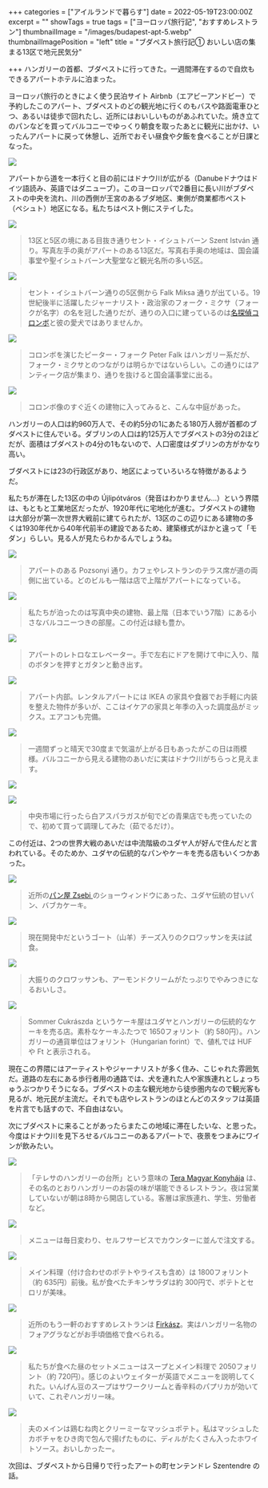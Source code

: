 +++
categories = ["アイルランドで暮らす"]
date = 2022-05-19T23:00:00Z
excerpt = ""
showTags = true
tags = ["ヨーロッパ旅行記", "おすすめレストラン"]
thumbnailImage = "/images/budapest-apt-5.webp"
thumbnailImagePosition = "left"
title = "ブダペスト旅行記① おいしい店の集まる13区で地元民気分"

+++
ハンガリーの首都、ブダペストに行ってきた。一週間滞在するので自炊もできるアパートホテルに泊まった。

<!--more-->

ヨーロッパ旅行のときによく使う民泊サイト Airbnb（エアビーアンドビー）で予約したこのアパート、ブダペストのどの観光地に行くのもバスや路面電車ひとつ、あるいは徒歩で回れたし、近所にはおいしいものがあふれていた。焼き立てのパンなどを買ってバルコニーでゆっくり朝食を取ったあとに観光に出かけ、いったんアパートに戻って休憩し、近所でおそい昼食や夕飯を食べることが日課となった。

![](/images/neibourhood-walk-1.webp)

アパートから道を一本行くと目の前にはドナウ川が広がる（Danubeドナウはドイツ語読み、英語ではダニューブ）。このヨーロッパで2番目に長い川がブダペストの中央を流れ、川の西側が王宮のあるブダ地区、東側が商業都市ペスト（ペシュト）地区になる。私たちはペスト側にステイした。

![](/images/neibourhood-walk-2.webp)

> 13区と5区の境にある目抜き通りセント・イシュトバーン Szent István 通り。写真左手の奥がアパートのある13区だ。写真右手奥の地域は、国会議事堂や聖イシュトバーン大聖堂など観光名所の多い5区。

![](/images/budapest-columbo-1.webp)

> セント・イシュトバーン通りの5区側から Falk Miksa 通りが出ている。19世紀後半に活躍したジャーナリスト・政治家のフォーク・ミクサ（フォークが名字）の名を冠した通りだが、通りの入口に建っているのは[名探偵コロンボ](https://www.riastra.com/2021/03/%E3%81%86%E3%81%A1%E3%81%AE%E3%83%80%E3%83%B3%E3%83%8A%E3%81%A8%E3%81%86%E3%81%A1%E3%81%AE%E3%82%AB%E3%83%9F%E3%81%95%E3%82%93/)と彼の愛犬ではありませんか。

![](/images/budapest-columbo-2.webp)

> コロンボを演じたピーター・フォーク Peter Falk はハンガリー系だが、フォーク・ミクサとのつながりは明らかではないらしい。この通りにはアンティーク店が集まり、通りを抜けると国会議事堂に出る。

![](/images/budapest-architecture.webp)

> コロンボ像のすぐ近くの建物に入ってみると、こんな中庭があった。

ハンガリーの人口は約960万人で、その約5分の1にあたる180万人弱が首都のブダペストに住んでいる。ダブリンの人口は約125万人でブダペストの3分の2ほどだが、面積はブダペストの4分の1もないので、人口密度はダブリンの方がかなり高い。

ブダペストには23の行政区があり、地区によっていろいろな特徴があるようだ。

私たちが滞在した13区の中の Újlipótváros（発音はわかりません...）という界隈は、もともと工業地区だったが、1920年代に宅地化が進む。ブダペストの建物は大部分が第一次世界大戦前に建てられたが、13区のこの辺りにある建物の多くは1930年代から40年代前半の建設であるため、建築様式がほかと違って「モダン」らしい。見る人が見たらわかるんでしょうね。

![](/images/neibourhood-walk-3.webp)

> アパートのある Pozsonyi 通り。カフェやレストランのテラス席が道の両側に出ている。どのビルも一階は店で上階がアパートになっている。

![](/images/budapest-apt-5.webp)

> 私たちが泊ったのは写真中央の建物、最上階（日本でいう7階）にある小さなバルコニーつきの部屋。この付近は緑も豊か。

![](/images/budapest-apt-1.webp)

> アパートのレトロなエレベーター。手で左右にドアを開けて中に入り、階のボタンを押すとガタンと動き出す。

![](/images/budapest-apt-3.webp)

> アパート内部。レンタルアパートには IKEA の家具や食器でお手軽に内装を整えた物件が多いが、ここはイケアの家具と年季の入った調度品がミックス。エアコンも完備。

![](/images/budapest-apt-4.webp)

> 一週間ずっと晴天で30度まで気温が上がる日もあったがこの日は雨模様。バルコニーから見える建物のあいだに実はドナウ川がちらっと見えます。

![](/images/budapest-apt-2.webp)

![](/images/budapest_central-market.webp)

> 中央市場に行ったら白アスパラガスが旬でどの青果店でも売っていたので、初めて買って調理してみた（茹でるだけ）。

この付近は、2つの世界大戦のあいだは中流階級のユダヤ人が好んで住んだと言われている。そのためか、ユダヤの伝統的なパンやケーキを売る店もいくつかあった。

![](/images/budapest-bakery-3.webp)

> 近所の[パン屋 Zsebi ](https://www.instagram.com/zsebibudapest/?hl=en)のショーウィンドウにあった、ユダヤ伝統の甘いパン、バブカケーキ。

![](/images/budapest-bakery-1.webp)

> 現在開発中だというゴート（山羊）チーズ入りのクロワッサンを夫は試食。

![](/images/budapest-bakery-2.webp)

> 大振りのクロワッサンも、アーモンドクリームがたっぷりでやみつきになるおいしさ。

![](/images/neibourhood-jewish-cake-shop.webp)

> Sommer Cukrászda というケーキ屋はユダヤとハンガリーの伝統的なケーキを売る店。素朴なケーキふたつで 1650フォリント（約 580円）。ハンガリーの通貨単位はフォリント（Hungarian forint）で、値札では HUF や Ft と表示される。

現在この界隈にはアーティストやジャーナリストが多く住み、こじゃれた雰囲気だ。道路の左右にある歩行者用の通路では、犬を連れた人や家族連れとしょっちゅうぶつかりそうになる。ブダペストの主な観光地から徒歩圏内なので観光客も見るが、地元民が主流だ。それでも店やレストランのほとんどのスタッフは英語を片言でも話すので、不自由はない。

次にブダペストに来ることがあったらまたこの地域に滞在したいな、と思った。今度はドナウ川を見下ろせるバルコニーのあるアパートで、夜景をつまみにワインが飲みたい。

![](/images/neibourhood-restaurant-7.webp)

> 「テレサのハンガリーの台所」という意味の [Tera Magyar Konyhája](http://www.terakonyhaja.hu/index.php/en/) は、その名のとおりハンガリーのお袋の味が堪能できるレストラン。夜は営業していないが朝は8時から開店している。客層は家族連れ、学生、労働者など。

![](/images/neibourhood-restaurant-1.webp)

> メニューは毎日変わり、セルフサービスでカウンターに並んで注文する。

![](/images/neibourhood-restaurant-2.webp)

> メイン料理（付け合わせのポテトやライスも含め）は 1800フォリント（約 635円）前後。私が食べたチキンサラダは約 300円で、ポテトとセロリが美味。

![](/images/neibourhood-restaurant-5.webp)

> 近所のもう一軒のおすすめレストランは [Firkász](https://www.facebook.com/firkaszbp)。実はハンガリー名物のフォアグラなどがお手頃価格で食べられる。

![](/images/neibourhood-restaurant-4.webp)

> 私たちが食べた昼のセットメニューはスープとメイン料理で 2050フォリント（約 720円）。感じのよいウェイターが英語でメニューを説明してくれた。いんげん豆のスープはサワークリームと香辛料のパプリカが効いていて、これぞハンガリー味。

![](/images/neibourhood-restaurant-6.webp)

> 夫のメインは鶏むね肉とクリーミーなマッシュポテト。私はマッシュしたカボチャをひき肉で包んで揚げたものに、ディルがたくさん入ったホワイトソース。おいしかったー。

次回は、ブダペストから日帰りで行ったアートの町センテンドレ Szentendre の話。